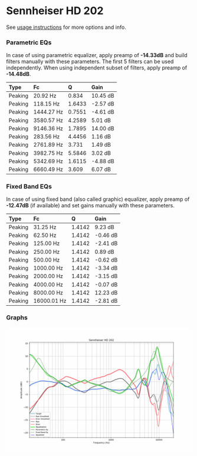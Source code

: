 # Sennheiser HD 202
See [usage instructions](https://github.com/jaakkopasanen/AutoEq#usage) for more options and info.

### Parametric EQs
In case of using parametric equalizer, apply preamp of **-14.33dB** and build filters manually
with these parameters. The first 5 filters can be used independently.
When using independent subset of filters, apply preamp of **-14.48dB**.

| Type    | Fc         |      Q | Gain     |
|:--------|:-----------|:-------|:---------|
| Peaking | 20.92 Hz   | 0.834  | 10.45 dB |
| Peaking | 118.15 Hz  | 1.6433 | -2.57 dB |
| Peaking | 1444.27 Hz | 0.7551 | -4.61 dB |
| Peaking | 3580.57 Hz | 4.2589 | 5.01 dB  |
| Peaking | 9146.36 Hz | 1.7895 | 14.00 dB |
| Peaking | 283.56 Hz  | 4.4456 | 1.16 dB  |
| Peaking | 2761.89 Hz | 3.731  | 1.49 dB  |
| Peaking | 3982.75 Hz | 5.5846 | 3.02 dB  |
| Peaking | 5342.69 Hz | 1.6115 | -4.88 dB |
| Peaking | 6660.49 Hz | 3.609  | 6.07 dB  |

### Fixed Band EQs
In case of using fixed band (also called graphic) equalizer, apply preamp of **-12.47dB**
(if available) and set gains manually with these parameters.

| Type    | Fc          |      Q | Gain     |
|:--------|:------------|:-------|:---------|
| Peaking | 31.25 Hz    | 1.4142 | 9.23 dB  |
| Peaking | 62.50 Hz    | 1.4142 | -0.46 dB |
| Peaking | 125.00 Hz   | 1.4142 | -2.41 dB |
| Peaking | 250.00 Hz   | 1.4142 | 0.89 dB  |
| Peaking | 500.00 Hz   | 1.4142 | -0.62 dB |
| Peaking | 1000.00 Hz  | 1.4142 | -3.34 dB |
| Peaking | 2000.00 Hz  | 1.4142 | -3.15 dB |
| Peaking | 4000.00 Hz  | 1.4142 | -0.07 dB |
| Peaking | 8000.00 Hz  | 1.4142 | 12.23 dB |
| Peaking | 16000.01 Hz | 1.4142 | -2.81 dB |

### Graphs
![](./Sennheiser%20HD%20202.png)